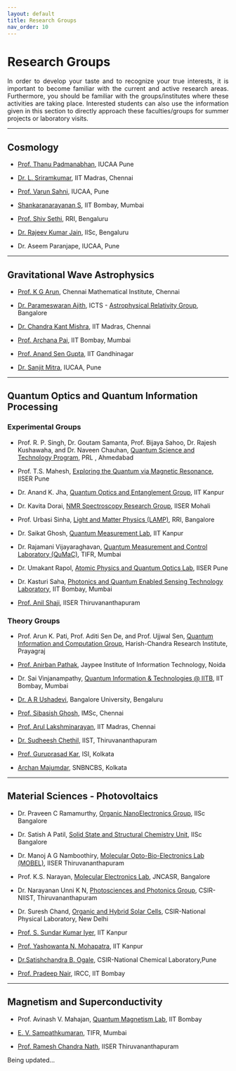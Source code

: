 ```yaml
---
layout: default
title: Research Groups
nav_order: 10
---
```


# Research Groups

<p style="text-align:justify">
In order to develop your taste and to recognize your true interests, it is important to become familiar with the current and active research areas. Furthermore, you should be familiar with the groups/institutes where these activities are taking place. Interested students can also use the information given in this section to directly approach these faculties/groups for summer projects or laboratory visits.
</p>

---

## Cosmology
- [Prof. Thanu Padmanabhan](http://www.iucaa.in/~paddy/), IUCAA Pune

- [Dr. L. Sriramkumar](https://physics.iitm.ac.in/sriramkumar), IIT Madras, Chennai

- [Prof. Varun Sahni](https://www.iau.org/administration/membership/individual/8343/), IUCAA, Pune

- [Shankaranarayanan S](http://www.phy.iitb.ac.in/en/content/shankaranarayanan-s), IIT Bombay, Mumbai

- [Prof. Shiv Sethi](http://www.rri.res.in/aa_shivsethi.html), RRI, Bengaluru

- [Dr. Rajeev Kumar Jain](https://sites.google.com/view/rkjain/), IISc, Bengaluru

- Dr. Aseem Paranjape, IUCAA, Pune 

---
## Gravitational Wave Astrophysics

- [Prof. K G Arun](https://www.cmi.ac.in/people/fac-profile.php?id=kgarun), Chennai Mathematical Institute, Chennai

- [Dr. Parameswaran Ajith](https://home.icts.res.in/~ajith/Home.html), ICTS - [Astrophysical Relativity Group](https://www.icts.res.in/research/astrorel), Bangalore

- [Dr. Chandra Kant Mishra](https://iitm.irins.org/profile/68393), IIT Madras, Chennai

- [Prof. Archana Pai](http://www.phy.iitb.ac.in/en/content/prof-archana-pai), IIT Bombay, Mumbai

- [Prof. Anand Sen Gupta](http://www.iitgn.ac.in/faculty/phy/fac-anand), IIT Gandhinagar

- [Dr. Sanjit Mitra](http://www.iucaa.in/~sanjit/home/About_Me.html), IUCAA, Pune

---
## Quantum Optics and Quantum Information Processing

### Experimental Groups

-  Prof. R. P. Singh, Dr. Goutam Samanta, Prof. Bijaya Sahoo, Dr. Rajesh Kushawaha, and Dr. Naveen Chauhan, [Quantum Science and Technology Program](https://www.prl.res.in/~rpsingh/QSTProgram/index.html), PRL , Ahmedabad

- Prof. T.S. Mahesh, [Exploring the Quantum via
Magnetic Resonance](http://www.iiserpune.ac.in/~mahesh.ts/index.html), IISER Pune
    
- Dr. Anand K. Jha, [Quantum Optics and Entanglement Group](http://home.iitk.ac.in/~akjha/), IIT Kanpur
    
- Dr. Kavita Dorai, [NMR Spectroscopy Research Group](https://web.iisermohali.ac.in/Faculty/kavita/), IISER Mohali
    
- Prof. Urbasi Sinha, [Light and Matter Physics (LAMP)](http://www.rri.res.in/lamp_usinha.html), RRI, Bangalore

- Dr. Saikat Ghosh, [Quantum Measurement Lab](https://sites.google.com/site/saikatghoshiitk/home), IIT Kanpur
    
- Dr. Rajamani Vijayaraghavan, [Quantum Measurement and Control Laboratory (QuMaC)](https://www.tifr.res.in/~quantro/vijay/index.htm), TIFR, Mumbai
    
- Dr. Umakant Rapol, [Atomic Physics and Quantum Optics Lab](http://www.iiserpune.ac.in/~umakant.rapol/), IISER Pune
    
- Dr. Kasturi Saha, [Photonics and Quantum Enabled Sensing Technology Laboratory](http://www.ee.iitb.ac.in/~kasturis/index.php), IIT Bombay, Mumbai
    
- [Prof. Anil Shaji](http://faculty.iisertvm.ac.in/shaji/IISER_Home/About_Me.html), IISER Thiruvananthapuram

### Theory Groups
- Prof. Arun K. Pati, Prof. Aditi Sen De, and Prof. Ujjwal Sen, [Quantum Information and Computation Group](http://www.hri.res.in/~qic/), Harish-Chandra Research Institute, Prayagraj
    
- [Prof. Anirban Pathak](http://www.jiit.ac.in/prof-anirban-pathak), Jaypee Institute of Information Technology, Noida

- Dr. Sai Vinjanampathy, [Quantum Information & Technologies @ IITB](https://sites.google.com/view/qitiitb), IIT Bombay, Mumbai

- [Dr. A R Ushadevi](https://bangaloreuniversity.ac.in/resume/phy-dr-a-r-ushadevi/), Bangalore University, Bengaluru

- [Prof. Sibasish Ghosh](https://www.imsc.res.in/sibasish_ghosh), IMSc, Chennai

- [Prof. Arul Lakshminarayan](https://physics.iitm.ac.in/~arul/index.html), IIT Madras, Chennai

- [Dr. Sudheesh Chethil](https://www.iist.ac.in/physics/sudheesh), IIST, Thiruvananthapuram

- [Prof. Guruprasad Kar](https://www.isical.ac.in/~pamu/guruprasad_kar.php), ISI, Kolkata

- [Archan Majumdar](http://people.bose.res.in/faculty/fac_new/archansmajumdar.html), SNBNCBS, Kolkata

---
## Material Sciences - Photovoltaics

- Dr. Praveen C Ramamurthy, [Organic NanoElectronics Group](http://www.cense.iisc.ac.in/praveen-c-ramamurthy), IISc Bangalore
    
- Dr. Satish A Patil, [Solid State and Structural Chemistry Unit](http://sscu.iisc.ac.in/faculty/patil/), IISc Bangalore

- Dr. Manoj A G Namboothiry, [Molecular Opto-Bio-Electronics Lab (MOBEL)](http://faculty.iisertvm.ac.in/manoj/), IISER Thiruvananthapuram

- Prof. K.S. Narayan, [Molecular Electronics Lab](http://www.jncasr.ac.in/mel/?page_id=341), JNCASR, Bangalore

- Dr. Narayanan Unni K N, [Photosciences and Photonics Group](https://www.niist.res.in/english/scientists/narayanan-unni-k-n-/profile.html), CSIR-NIIST, Thiruvananthapuram
    
- Dr. Suresh Chand, [Organic and Hybrid Solar Cells](https://www.nplindia.in/organic-and-hybrid-solar-cells), CSIR-National Physical Laboratory, New Delhi
    
- [Prof. S. Sundar Kumar Iyer](http://home.iitk.ac.in/~sskiyer/), IIT Kanpur
    
- [Prof. Yashowanta N. Mohapatra](http://home.iitk.ac.in/~ynm/index.html), IIT Kanpur

- [Dr.Satishchandra B. Ogale](http://academic.ncl.res.in/sb.ogale/), CSIR-National Chemical Laboratory,Pune

- [Prof. Pradeep Nair](https://rnd.iitb.ac.in/faculty/prof-pradeep-r-nair), IRCC, IIT Bombay

---
## Magnetism and Superconductivity

- Prof. Avinash V. Mahajan, [Quantum Magnetism Lab](https://sites.google.com/view/avmahajan/home?authuser=0), IIT Bombay
    
- [E. V. Sampathkumaran](https://www.tifr.res.in/~sampath/), TIFR, Mumbai

- [Prof. Ramesh Chandra Nath](http://www.iisertvm.ac.in/faculty/rnath/research_areas), IISER Thiruvananthapuram





Being updated...
